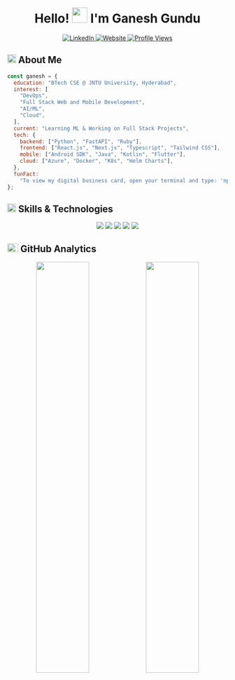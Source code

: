 <div align="center">

  <h1>Hello! <img src="https://media.giphy.com/media/hvRJCLFzcasrR4ia7z/giphy.gif" width="35px" height="35px"> I'm Ganesh Gundu</h1>
  
  <a href="https://www.linkedin.com/in/gganeshlink/">
    <img src="https://img.shields.io/badge/LinkedIn-%230A66C2.svg?style=for-the-badge&logo=linkedin&logoColor=white" alt="LinkedIn">
  </a>
  <a href="https://ganesh76.github.io/">
    <img src="https://img.shields.io/badge/Website-%23171717.svg?style=for-the-badge&logo=google-chrome&logoColor=white" alt="Website">
  </a>
  <a href="https://github.com/ganesh76">
    <img src="https://komarev.com/ghpvc/?username=ganesh76&style=for-the-badge&color=brightgreen" alt="Profile Views">
  </a>
  
</div>

<h2 align="left">
  <img src="https://media2.giphy.com/media/QssGEmpkyEOhBCb7e1/giphy.gif?cid=ecf05e47a0n3gi1bfqntqmob8g9aid1oyj2wr3ds3mg700bl&rid=giphy.gif" width="20px" height="20px"> 
  About Me 
</h2>

```js
const ganesh = {
  education: "BTech CSE @ JNTU University, Hyderabad",
  interest: [
    "DevOps",
    "Full Stack Web and Mobile Development",
    "AI/ML",
    "Cloud",
  ],
  current: "Learning ML & Working on Full Stack Projects",
  tech: {
    backend: ["Python", "FastAPI", "Ruby"],
    frontend: ["React.js", "Next.js", "Typescript", "Tailwind CSS"],
    mobile: ["Android SDK", "Java", "Kotlin", "Flutter"],
    cloud: ["Azure", "Docker", "K8s", "Helm Charts"],
  },
  funFact:
    "To view my digital business card, open your terminal and type: 'npx lohitkolluri' ✨",
};
```

<h2 align="left">
  <img src="https://media2.giphy.com/media/QssGEmpkyEOhBCb7e1/giphy.gif?cid=ecf05e47a0n3gi1bfqntqmob8g9aid1oyj2wr3ds3mg700bl&rid=giphy.gif" width="20px" height="20px">
  Skills & Technologies
</h2>

<div align="center">
  <img src="https://skillicons.dev/icons?i=js,html,css" />
  <img src="https://skillicons.dev/icons?i=react,next,typescript" />
   <img src="https://skillicons.dev/icons?i=kotlin,java,flutter,dart" />
  <img src="https://skillicons.dev/icons?i=python,fastapi,graphql,postgresql,mysql" />
  <img src="https://skillicons.dev/icons?i=azure,docker,git,github,githubactions,linux,ai" />
 
</div>

<h2 align="left">
  <img src="https://media.giphy.com/media/iY8CRBdQXODJSCERIr/giphy.gif" width="25px" height="20px">
  GitHub Analytics
</h2>

<p align="center">
  <img width="49%" src="https://lohit-readme-stats.vercel.app/api?username=ganesh76&show_icons=true&hide_title=true&theme=tokyonight&hide_border=true&bg_color=00000000&show_owner=true&rank_icon=github&count_private=true"/>
  <img width="49%" src="https://github-readme-streak-stats-three-umber.vercel.app?user=ganesh76&theme=tokyonight&hide_border=true&background=00000000"/>
</p>

<!-- <h2 align="left">
  <img src="https://media.giphy.com/media/WFZvB7VIXBgiz3oDXE/giphy.gif" width="20px" height="20px">
  Achievements
</h2>

 <div align="left">
  
[![@ganesh76's Holopin badges](https://holopin.me/ganesh76)](https://holopin.io/@ganesh76)
</div> --!>
